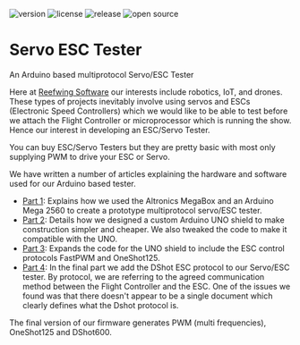![version](https://img.shields.io/github/v/tag/Reefwing-Software/Servo-ESC-Tester) ![license](https://img.shields.io/badge/license-MIT-green) ![release](https://img.shields.io/github/release-date/Reefwing-Software/Servo-ESC-Tester?color="red") ![open source](https://badgen.net/badge/open/source/blue?icon=github)

# Servo ESC Tester
 An Arduino based multiprotocol Servo/ESC Tester

 Here at [Reefwing Software](https://medium.com/@reefwing) our interests include robotics, IoT, and drones. These types of projects inevitably involve using servos and ESCs (Electronic Speed Controllers) which we would like to be able to test before we attach the Flight Controller or microprocessor which is running the show. Hence our interest in developing an ESC/Servo Tester.

 You can buy ESC/Servo Testers but they are pretty basic with most only supplying PWM to drive your ESC or Servo. 

 We have written a number of articles explaining the hardware and software used for our Arduino based tester.

 - [Part 1](https://reefwing.medium.com/multiprotocol-esc-servo-tester-using-the-altronics-megabox-f11333c65e41): Explains how we used the Altronics MegaBox and an Arduino Mega 2560 to create a prototype multiprotocol servo/ESC tester.
 - [Part 2](https://reefwing.medium.com/arduino-shield-multiprotocol-esc-servo-tester-55e36ff162b9): Details how we designed a custom Arduino UNO shield to make construction simpler and cheaper. We also tweaked the code to make it compatible with the UNO.
 - [Part 3](): Expands the code for the UNO shield to include the ESC control protocols FastPWM and OneShot125.
 - [Part 4](https://medium.com/@reefwing/arduino-esc-tester-adding-dshot-a0c3c0dd85c1): In the final part we add the DShot ESC protocol to our Servo/ESC tester. By protocol, we are referring to the agreed communication method between the Flight Controller and the ESC. One of the issues we found was that there doesn't appear to be a single document which clearly defines what the Dshot protocol is.

 The final version of our firmware generates PWM (multi frequencies), OneShot125 and DShot600.
